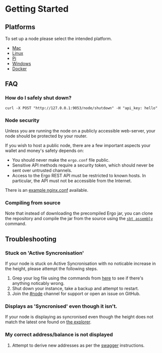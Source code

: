 # Getting Started

## Platforms

To set up a node please select the intended platform. 

- [Mac](/node/platforms/mac)
- [Linux](/node/platforms/linux)
- [Pi](/node/platforms/pi)
- [Windows](/node/platforms/windows)
- [Docker](/node/platforms/docker)


## FAQ

### How do I safely shut down?

```
curl -X POST "http://127.0.0.1:9053/node/shutdown" -H "api_key: hello"
```

### Node security

Unless you are running the node on a publicly accessible web-server, your node should be protected by your router. 

If you wish to host a public node, there are a few important aspects your wallet and money's safety depends on:

* You should never make the `ergo.conf` file public.
* Sensitive API methods require a security token, which should never be sent over untrusted channels.
* Access to the Ergo REST API must be restricted to known hosts. In particular, the API must not be accessible from the Internet.

There is an [example nginx.conf](https://github.com/glasgowm148/ergoscripts/blob/main/misc/nginx.config) available.  


### Compiling from source

Note that instead of downloading the precompiled Ergo jar, you can clone the repository and compile the jar from the source using the [`sbt assembly`](https://www.scala-sbt.org/)  command.


## Troubleshooting

### Stuck on 'Active Syncronisation' 

If your node is stuck on Active Syncronisation with no noticable increase in the height, please attempt the following steps.

1. Grep your log file using the commands from [here](/commands) to see if there's anything noticably wrong.
2. Shut down your instance, take a backup and attempt to restart.
3. Join the [#node]() channel for support or open an issue on GitHub.

### Displays as 'Syncronised' even though it isn't.

If your node is displaying as syncronised even though the height does not match the latest one found on [the explorer](https://explorer.ergoplatform.com/). 

### My correct address/balance is not displayed

1. Attempt to derive new addresses as per the [swagger](/node/swagger) instructions.